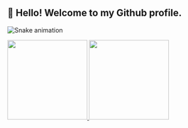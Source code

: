 
## 👋 Hello! Welcome to my Github profile.

![Snake animation](https://github.com/seu-usuário-aqui/seu-usuário-aqui/blob/output/github-contribution-grid-snake.svg)

<div>
<a href="https://github.com/bertiGrazi">
<img height="180em" src="https://github-readme-stats.vercel.app/api/top-langs/?username=bertiGrazi&layout=compact&langs_count=7&theme=dracula"/>
<img height="180em" src="https://github-readme-stats.vercel.app/api?username=bertiGrazi&show_icons=true&theme=dracula&include_all_commits=true&count_private=true"/>
</div>
